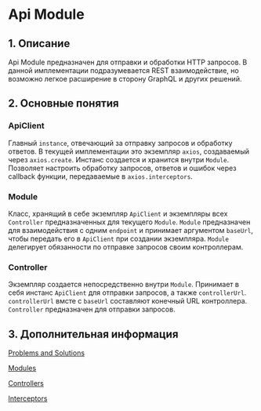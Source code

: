 # Api Module

## 1. Описание
Api Module предназначен для отправки и обработки HTTP запросов.
В данной имплементации подразумевается REST взаимодействие,
но возможно легкое расширение в сторону GraphQL и других решений.

## 2. Основные понятия

### ApiClient
Главный `instance`, отвечающий за отправку запросов и обработку ответов.
В текущей имплементации это экземпляр `axios`, создаваемый через `axios.create`.
Инстанс создается и хранится внутри `Module`.
Позволяет настроить обработку запросов, ответов и ошибок через callback функции, 
передаваемые в `axios.interceptors`.

### Module
Класс, хранящий в себе экземпляр `ApiClient`
и экземпляры всех `Controller` предназначенных для текущего `Module`.
`Module` предназначен для взаимодействия с одним `endpoint` и принимает аргументом `baseUrl`,
чтобы передать его в `ApiClient` при создании экземпляра.
`Module` делегирует обязанности по отправке запросов своим контроллерам.

### Controller
Экземпляр создается непосредственно внутри `Module`. 
Принимает в себя инстанс `ApiClient` для отправки запросов, а также `controllerUrl`.
`controllerUrl` вмсте с `baseUrl` составляют конечный URL контроллера.
`Controller` предназначен для отправки запросов.

## 3. Дополнительная информация

[Problems and Solutions](./solutions.doc.md)

[Modules](./modules.doc.md)

[Controllers](./controllers.doc.md)

[Interceptors](./interceptors.doc.md)
